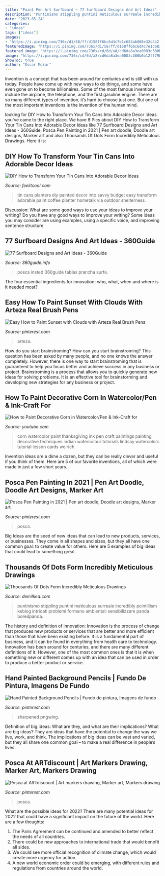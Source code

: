 ```yaml
---
title: "Paint Pen Art Surfboard ~ 77 Surfboard Designs And Art Ideas"
description: "Puntinismo stippling puntini meticulous surreale incredibly pointillism keblog intricati problemi formano ambientali sensibilizzare panda boredpanda"
date: "2023-05-24"
categories:
- "ideas"
tags: ["ideas"]
images:
- "https://i.pinimg.com/736x/d1/58/ff/d158ff6bc6d4c7e1c683ab868e32c442.jpg"
featuredImage: "https://i.pinimg.com/736x/d1/58/ff/d158ff6bc6d4c7e1c683ab868e32c442.jpg"
featured_image: "https://i.pinimg.com/736x/cd/6d/a8/cd6da8a3ea0003c380b0b12ff79b8a0b.jpg"
image: "https://i.pinimg.com/736x/cd/6d/a8/cd6da8a3ea0003c380b0b12ff79b8a0b.jpg"
ShowToc: true
author: "Oscar Morar"
---
```



Invention is a concept that has been around for centuries and is still with us today. People have come up with new ways to do things, and some have even gone on to become billionaires. Some of the most famous inventions include the airplane, the telephone, and the first gasoline engine. There are so many different types of invention, it’s hard to choose just one. But one of the most important inventions is the invention of the human mind.

	

		
looking for DIY How to Transform Your Tin Cans Into Adorable Decor Ideas you've came to the right place. We have 8 Pics about DIY How to Transform Your Tin Cans Into Adorable Decor Ideas like 77 Surfboard Designs and Art Ideas - 360Guide, Posca Pen Painting in 2021 | Pen art doodle, Doodle art designs, Marker art and also Thousands Of Dots Form Incredibly Meticulous Drawings. Here it is:
		
    
## DIY How To Transform Your Tin Cans Into Adorable Decor Ideas

<img loading=lazy src="http://feelitcool.com/wp-content/uploads/2016/05/diy-tin-cans-decorations6.jpg" onerror="this.onerror=null;this.src='https://tse1.mm.bing.net/th?id=OIP.AkOkDYpfpADxBBhN3pv9IAHaLH&amp;pid=15.1';" alt="DIY How to Transform Your Tin Cans Into Adorable Decor Ideas">

_Source: feelitcool.com_

>tin cans planters diy painted decor into savvy budget easy transform adorable paint coffee planter hometalk via outdoor shelterness. 

	

Discussion: What are some good ways to use your ideas to improve your writing?
Do you have any good ways to improve your writing? Some ideas you may consider are using examples, using a specific voice, and improving sentence structure.

    
## 77 Surfboard Designs And Art Ideas - 360Guide

<img loading=lazy src="https://360guide.info/wp-content/uploads/2013/05/surfboard-art-83.jpg" onerror="this.onerror=null;this.src='https://tse3.mm.bing.net/th?id=OIP.6Zt5kH-LsDMOd3MTsASWrQAAAA&amp;pid=15.1';" alt="77 Surfboard Designs and Art Ideas - 360Guide">

_Source: 360guide.info_

>posca insted 360guide tablas prancha surfe. 

	

The four essential ingredients for innovation: who, what, when and where is it needed most?
 

    
## Easy How To Paint Sunset With Clouds With Arteza Real Brush Pens

<img loading=lazy src="https://i.pinimg.com/736x/cd/6d/a8/cd6da8a3ea0003c380b0b12ff79b8a0b.jpg" onerror="this.onerror=null;this.src='https://tse3.mm.bing.net/th?id=OIP.DUMN0rz5RYoWh2qnwtQ3RwHaEK&amp;pid=15.1';" alt="Easy How to Paint Sunset with Clouds with Arteza Real Brush Pens">

_Source: pinterest.com_

>arteza. 

	

How do you start brainstroming?
How can you start brainstroming? This question has been asked by many people, and no one knows the answer completely. However, there is one way to start brainstroming that is guaranteed to help you focus better and achieve success in any business or project. Brainstroming is a process that allows you to quickly generate new ideas for solving problems. It is an effective tool for brainstorming and developing new strategies for any business or project.

    
## How To Paint Decorative Corn In Watercolor/Pen &amp; Ink-Craft For

<img loading=lazy src="http://i.ytimg.com/vi/WfaLjHXtCLw/maxresdefault.jpg" onerror="this.onerror=null;this.src='https://tse3.mm.bing.net/th?id=OIP.-7_yj7ZnNbFsjayjpVnyRAHaEK&amp;pid=15.1';" alt="How to Paint Decorative Corn in Watercolor/Pen &amp; Ink-Craft for">

_Source: youtube.com_

>corn watercolor paint thanksgiving ink pen craft paintings painting decorative techniques indian watercolour tutorials lindsay watercolors tutorial lesson cards weirich. 

	

Invention ideas are a dime a dozen, but they can be really clever and useful if you think of them. Here are 5 of our favorite inventions, all of which were made in just a few short years.

    
## Posca Pen Painting In 2021 | Pen Art Doodle, Doodle Art Designs, Marker Art

<img loading=lazy src="https://i.pinimg.com/736x/6c/e9/ef/6ce9ef0658642833308f7630bcc5f5d6.jpg" onerror="this.onerror=null;this.src='https://tse1.mm.bing.net/th?id=OIP.mnL1QdG0gq-AIhiveUa9zgHaNw&amp;pid=15.1';" alt="Posca Pen Painting in 2021 | Pen art doodle, Doodle art designs, Marker art">

_Source: pinterest.com_

>posca. 

	

Big Ideas are the seed of new ideas that can lead to new products, services, or businesses. They come in all shapes and sizes, but they all have one common goal: to create value for others. Here are 5 examples of big ideas that could lead to something great.

    
## Thousands Of Dots Form Incredibly Meticulous Drawings

<img loading=lazy src="https://www.demilked.com/magazine/wp-content/uploads/2015/09/surreal-pointillism-stippling-dot-art-kyle-leonard-fb.jpg" onerror="this.onerror=null;this.src='https://tse2.mm.bing.net/th?id=OIP.JLCIQCgEnGpGoUOIknjeFgHaD4&amp;pid=15.1';" alt="Thousands Of Dots Form Incredibly Meticulous Drawings">

_Source: demilked.com_

>puntinismo stippling puntini meticulous surreale incredibly pointillism keblog intricati problemi formano ambientali sensibilizzare panda boredpanda. 

	

The history and definition of innovation:
Innovation is the process of change that produces new products or services that are better and more efficient than those that have been existing before. It is a fundamental part of business, and it can be found in everything from health care to technology. Innovation has been around for centuries, and there are many different definitions of it. However, one of the most common ones is that it is when something new or different comes up with an idea that can be used in order to produce a better product or service.

    
## Hand Painted Background Pencils | Fundo De Pintura, Imagens De Fundo

<img loading=lazy src="https://i.pinimg.com/originals/cf/41/af/cf41afad921d7b679f0184e6a02cbaac.jpg" onerror="this.onerror=null;this.src='https://tse3.mm.bing.net/th?id=OIP.Q5CBMp4AR3mHWWTI7u2whgHaHa&amp;pid=15.1';" alt="Hand Painted Background Pencils | Fundo de pintura, Imagens de fundo">

_Source: pinterest.com_

>sharpened pngwing. 

	

Definition of big ideas: What are they, and what are their implications?
What are big ideas? They are ideas that have the potential to change the way we live, work, and think. The implications of big ideas can be vast and varied, but they all share one common goal – to make a real difference in people’s lives.

    
## Posca At ARTdiscount | Art Markers Drawing, Marker Art, Markers Drawing

<img loading=lazy src="https://i.pinimg.com/736x/d1/58/ff/d158ff6bc6d4c7e1c683ab868e32c442.jpg" onerror="this.onerror=null;this.src='https://tse4.mm.bing.net/th?id=OIP.5N4OcLyN1f2HxnL2cYeJ_gHaHK&amp;pid=15.1';" alt="Posca at ARTdiscount | Art markers drawing, Marker art, Markers drawing">

_Source: pinterest.com_

>posca. 

	

What are the possible ideas for 2022?
There are many potential ideas for 2022 that could have a significant impact on the future of the world. Here are a few thoughts: 
1. The Paris Agreement can be continued and amended to better reflect the needs of all countries. 
2. There could be new approaches to international trade that would benefit all sides. 
3. We could see more official recognition of climate change, which would create more urgency for action. 
4. A new world economic order could be emerging, with different rules and regulations from countries around the world. 

